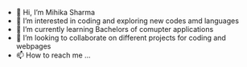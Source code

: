 - 👋 Hi, I’m Mihika Sharma
- 👀 I’m interested in coding and exploring new codes amd languages
- 🌱 I’m currently learning Bachelors of comupter applications
- 💞️ I’m looking to collaborate on different projects for coding and webpages
- 📫 How to reach me ...

<!---
mihika6/mihika6 is a ✨ special ✨ repository because its `README.md` (this file) appears on your GitHub profile.
You can click the Preview link to take a look at your changes.
--->
